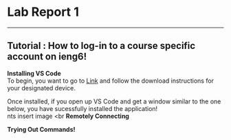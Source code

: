 # Lab Report 1 <br>

---

## Tutorial : How to log-in to a course specific account on ieng6! <br>

**Installing VS Code** <br>
To begin, you want to go to [Link](https://code.visualstudio.com/) and follow the download instructions for your designated device. <br>

Once installed, if you open up VS Code and get a window similar to the one below, you have sucessfully installed the application! <br>
nts insert image <br
**Remotely Connecting** <br>

**Trying Out Commands!** <br>

